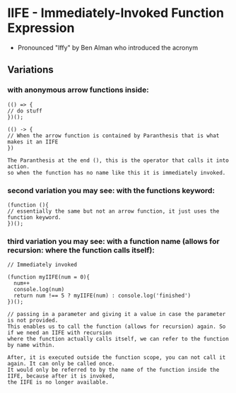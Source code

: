 # IIFE - Immediately-Invoked Function Expression

* Pronounced "Iffy" by Ben Alman who introduced the acronym

## Variations

### with anonymous arrow functions inside: 
```
(() => {
// do stuff
})();

(() -> {
// When the arrow function is contained by Paranthesis that is what makes it an IIFE
})

The Paranthesis at the end (), this is the operator that calls it into action.
so when the function has no name like this it is immediately invoked. 

```

### second variation you may see: with the functions keyword: 
```
(function (){
// essentially the same but not an arrow function, it just uses the function keyword.
})();

```

### third variation you may see: with a function name (allows for recursion: where the function calls itself):
```
// Immediately invoked

(function myIIFE(num = 0){
  num++
  console.log(num)
  return num !== 5 ? myIIFE(num) : console.log('finished')
})(); 

// passing in a parameter and giving it a value in case the parameter is not provided. 
This enables us to call the function (allows for recursion) again. So if we need an IIFE with recursion 
where the function actually calls itself, we can refer to the function by name within.

After, it is executed outside the function scope, you can not call it again. It can only be called once. 
It would only be referred to by the name of the function inside the IIFE, because after it is invoked,
the IIFE is no longer available. 


```
